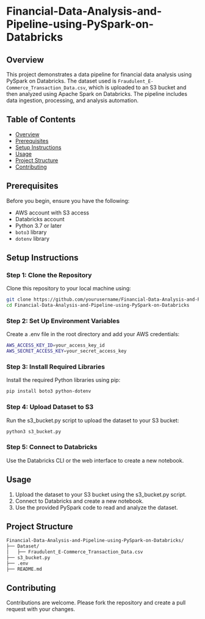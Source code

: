 # Financial-Data-Analysis-and-Pipeline-using-PySpark-on-Databricks

## Overview

This project demonstrates a data pipeline for financial data analysis using PySpark on Databricks. The dataset used is `Fraudulent_E-Commerce_Transaction_Data.csv`, which is uploaded to an S3 bucket and then analyzed using Apache Spark on Databricks. The pipeline includes data ingestion, processing, and analysis automation.

## Table of Contents

- [Overview](#overview)
- [Prerequisites](#prerequisites)
- [Setup Instructions](#setup-instructions)
- [Usage](#usage)
- [Project Structure](#project-structure)
- [Contributing](#contributing)

## Prerequisites

Before you begin, ensure you have the following:

- AWS account with S3 access
- Databricks account
- Python 3.7 or later
- `boto3` library
- `dotenv` library

## Setup Instructions

### Step 1: Clone the Repository

Clone this repository to your local machine using:

```bash
git clone https://github.com/yourusername/Financial-Data-Analysis-and-Pipeline-using-PySpark-on-Databricks.git
cd Financial-Data-Analysis-and-Pipeline-using-PySpark-on-Databricks
```

### Step 2: Set Up Environment Variables

Create a .env file in the root directory and add your AWS credentials:

```bash
AWS_ACCESS_KEY_ID=your_access_key_id
AWS_SECRET_ACCESS_KEY=your_secret_access_key
```

### Step 3: Install Required Libraries

Install the required Python libraries using pip:

```bash
pip install boto3 python-dotenv
```

### Step 4: Upload Dataset to S3

Run the s3_bucket.py script to upload the dataset to your S3 bucket:

```bash
python3 s3_bucket.py
```

### Step 5: Connect to Databricks

Use the Databricks CLI or the web interface to create a new notebook.

## Usage

1. Upload the dataset to your S3 bucket using the s3_bucket.py script.
2. Connect to Databricks and create a new notebook.
3. Use the provided PySpark code to read and analyze the dataset.

## Project Structure

```bash
Financial-Data-Analysis-and-Pipeline-using-PySpark-on-Databricks/
├── Dataset/
│   ├── Fraudulent_E-Commerce_Transaction_Data.csv
├── s3_bucket.py
├── .env
├── README.md
```

## Contributing

Contributions are welcome. Please fork the repository and create a pull request with your changes.